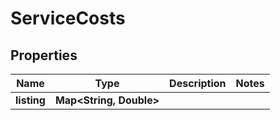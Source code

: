 
# ServiceCosts

## Properties
Name | Type | Description | Notes
------------ | ------------- | ------------- | -------------
**listing** | **Map&lt;String, Double&gt;** |  | 



